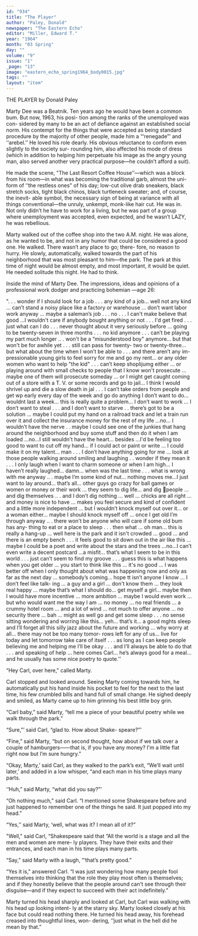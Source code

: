 ```yaml
---
id: "934"
title: "The Player"
author: "Paley, Donald"
newspaper: "The Eastern Echo"
editor: "Miller, Edward T."
year: "1964"
month: "03 Spring"
day: ""
volume: "9"
issue: "1"
_page: "13"
image: "eastern_echo_spring1964_body0015.jpg"
tags: ""
layout: "item"
---
```

THE PLAYER
by Donald Paley

Marty Dee was a Beatnik. Ten years ago he would
have been a common bum. But now, 1963, his posi-
tion among the ranks of the unemployed was con-
sidered by many to be an act of defiance against an
established social norm. His contempt for the things
that were accepted as being standard procedure by
the majority of other people, made him a “‘renegade”’
and ‘‘arebel.’’ He loved his role dearly. His obvious
reluctance to conform even slightly to the society sur-
rounding him, also affected his mode of dress (which
in addition to helping him perpetuate his image as the
angry young man, also served another very practical
purpose—he couldn’t afford a suit).

He made the scene, "The Last Resort Coffee
House’’—which was a block from his room—in what
was becoming the traditional garb, almost the uni-
form of ‘‘the restless ones" of his day; low-cut olive
drab sneakers, black stretch socks, tight black chinos,
black turtleneck sweater; and, of course, the inevit-
able symbol, the necessary sign of being at variance
with all things conventional—the unruly, unkempt,
monk-like hair cut. He was in. Not only didn’t he
have to work for a living, but he was part of a group
where unemployment was accepted, even expected,
and he wasn’t LAZY, he was rebellious.

Marty walked out of the coffee shop into the two
A.M. night. He was alone, as he wanted to be, and
not in any humor that could be considered a good
one. He walked. There wasn’t any place to go; there-
fore, no reason to hurry. He slowly, automatically,
walked towards the part of his neighborhood that
was most pleasant to him—the park. The park at
this time of night would be almost empty, and most
important, it would be quiet. He needed solitude this
night. He had to think.

Inside the mind of Marty Dee. The impressions,
ideas and opinions of a professional work dodger and
practicing bohemian —age 26:

". . . wonder if I should look for a job . . . any
kind of a job... well not any kind ... can’t stand
a noisy place like a factory or warehouse ... don’t
want labor work anyway ... maybe a saleman’s job
. . . no . . . I can't make believe that good ...I
wouldn't care if anybody bought anything or not . . .
I'd get fired . . . just what can I do . . . never
thought about it very seriously before ... going to
be twenty-seven in three months . . . no kid anymore
. . . can’t be playing my part much longer .. . won't
be a “misunderstood boy" anymore... but that
won't be for awhile yet . . . still can pass for twenty-
two or twenty-three... but what about the time
when I won’t be able to . . . and there aren’t any im-
pressionable young girls to feel sorry for me and go
my rent... or any older women who want to help
"the kid" . . . can’t keep shoplijumg either ... or
playing around with small checks to people that I know
won't prosecute ... maybe one of them will prosecute
someday ... or I might get caught coming out of a
store with a T. V. or some records and go to jail...
I think I would shrivel up and die a slow death in jal
. . . I can’t take orders from people and get wp early
every day of the week and go do anything I don’t want
to do... wouldnt last a week... this is really
quite a problem... I don’t want to work ... I
don’t want to steal . . . and I don’t want to starve . .
there’s got to be a solution ... maybe I could put
my hand on a railroad track and let a train run over
it and collect the insurance money for the rest of my
life ...no... I wouldn’t have the nerve . . maybe
I could see one of the junkies that hang around the
neighborhood and buy some stuff and then do it when
I am loaded ...no...I still wouldn't have the
heart... besides ...I'd be feeling too good to
want to cut off my hand... if I could act or paint
or write ... I could make it on my talent... man
. . . I don’t have anything going for me ... look at
those people walking around smiling and laughing . .
wonder if they mean it . . . I only laugh when I want
to charm someone or when I am high... I haven’t
really laughed... damn... when was the last
time . . . what is wrong with me anyway .. . maybe
I’m some kind of nut... nothing moves me...I
just want to lay around... that’s all... other
guys go crazy for ball games or women or money or
their work ... they seem to dig life... and dig
people ... and dig themselves .. . and I don’t dig
nothing ... well ... chicks are all right ... and
money is nice to have ... makes you feel secure and
kind of confident and a little more independent ...
but I wouldn’t knock myself out over it... or a
woman either... maybe I should knock myself off
... once I get old I’m through anyway .. . there
won't be anyone who will care if some old bum has any-
thing to eat or a place to sleep . . . then what ... oh
man... this is really a hang-up ... well here is
the park and it isn't crowded ... good ... and
there is an empty bench . . . it feels good to sit down
out in the air like this ... maybe I could be a poet
and write about the stars and the trees ...no...I
can’t even write a decent postcard ...a misfit...
that’s what I seem to be in this world . . . just can’t
seem to find my groove . . . guess this is what happens
when you get older ... you start to think like this
... it's no good ... I was better off when I only
thought about what was happening now and only as
far as the next day ... somebody’s coming...
hope tt isn’t anyone I know ... I don’t feel like talk-
ing ... a guy and a girl ... don't know them ...
they look real happy ... maybe that’s what I should
do... get myself a girl... maybe then I would
have more incentive ... more ambition ... maybe
I would even work ... but who would want me the
way I am ... no money ... no real friends ... a
crummy hotel room ... and a lot of wind ... not
much to offer anyone ... no security there ... bah
... might as well go and get some sleep . . . no sense
sitting wondering and worring like this... yeh...
that’s it... a good mghts sleep and I’ll forget all
this silly jazz about the future and working ... why
worry at all... there may not be too many tomor-
rows left for any of us... live for today and let
tomorrow take care of itself . . . as long as I can keep
people believing me and helping me I’ll be okay . . .
and I’ll always be able to do that . . . and speaking
of help ... here comes Carl... he’s always good
for a meal... and he usually has some nice poetry
to quote.’’

“Hey Carl, over here," called Marty.

Carl stopped and looked around. Seeing Marty
coming towards him, he automatically put his hand
inside his pocket to feel for the next to the last time,
his few crumbled bills and hand full of small change.
He sighed deeply and smiled, as Marty came up to
him grinning his best little boy grin.

“Carl baby,” said Marty, “tell me a piece of your
beautiful poetry while we walk through the park.”

“Sure,”’ said Carl, “glad to. How about Shake-
speare?”’

“Fine,” said Marty, “but on second thought, how
about if we talk over a couple of hamburgers——that
is, if you have any money? I'm a little flat right now
but I’m sure hungry.”

“Okay, Marty,’ said Carl, as they walked to the
park’s exit, “We’ll wait until later,’ and added in a
low whisper, “and each man in his time plays many
parts.

‘‘Huh,” said Marty, “what did you say?”’

“Oh nothing much,” said Carl. “I mentioned some
Shakespeare before and just happened to remember
one of the things he said. It just popped into my
head.”

“Yes,’’ said Marty, ‘well, what was it? I mean all
of it?”

"Well," said Carl, “Shakespeare said that “All the
world is a stage and all the men and women are mere-
ly players. They have their exits and their entrances,
and each man in his time plays many parts.

“Say,” said Marty with a laugh, “‘that’s pretty
good.”

“Yes it is," answered Carl. “I was just wondering
how many people fool themselves into thinking that
the role they play most often is themselves; and if
they honestly believe that the people around can't see
through their disguise—and if they expect to succeed
with their act indefinitely.”

Marty turned his head sharply and looked at Carl,
but Carl was walking with his head up looking intent-
ly at the starry sky. Marty looked closely at his face
but could read nothing there. He turned his head
away, his forehead creased into thoughtful lines, won-
dering, ‘‘just what in the hell did he mean by that.”
